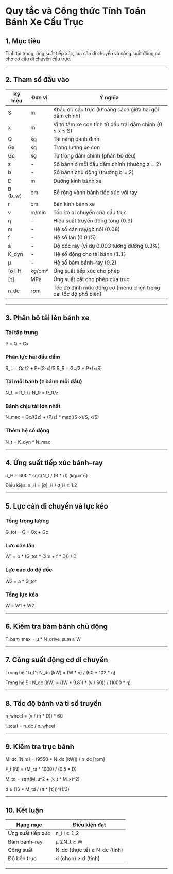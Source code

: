 # Quy tắc và Công thức Tính Toán Bánh Xe Cầu Trục

## 1. Mục tiêu
Tính tải trọng, ứng suất tiếp xúc, lực cản di chuyển và công suất động cơ cho cơ cấu di chuyển cầu trục.

---

## 2. Tham số đầu vào

| Ký hiệu | Đơn vị | Ý nghĩa |
|----------|---------|---------|
| S | m | Khẩu độ cầu trục (khoảng cách giữa hai gối dầm chính) |
| x | m | Vị trí tâm xe con tính từ đầu trái dầm chính (0 ≤ x ≤ S) |
| Q | kg | Tải nâng danh định |
| Gx | kg | Trọng lượng xe con |
| Gc | kg | Tự trọng dầm chính (phân bố đều) |
| z | - | Số bánh ở mỗi đầu dầm chính (thường z = 2) |
| b | - | Số bánh chủ động (thường b = 2) |
| D | m | Đường kính bánh xe |
| B (b_w) | cm | Bề rộng vành bánh tiếp xúc với ray |
| r | cm | Bán kính bánh xe |
| v | m/min | Tốc độ di chuyển của cầu trục |
| η | - | Hiệu suất truyền động tổng (0.9) | mặc định
| m | - | Hệ số cản ray/gờ nối (0.08) | mặc định
| f | - | Hệ số lăn (0.015) | mặc định
| a | - | Độ dốc ray (ví dụ 0.003 tương đương 0.3%) |
| K_dyn | - | Hệ số động cho tải bánh (1.1) | mặc định
| μ | - | Hệ số bám bánh–ray (0.2) | mặc định
| [σ]_H | kg/cm² | Ứng suất tiếp xúc cho phép |
| [τ] | MPa | Ứng suất cắt cho phép của trục |
| n_dc | rpm | Tốc độ định mức động cơ (menu chọn trong dải tốc độ phổ biến) |

---

## 3. Phân bố tải lên bánh xe

### Tải tập trung
P = Q + Gx

### Phản lực hai đầu dầm
R_L = Gc/2 + P*(S-x)/S
R_R = Gc/2 + P*(x/S)

### Tải mỗi bánh (z bánh mỗi đầu)
N_L = R_L/z
N_R = R_R/z

### Bánh chịu tải lớn nhất
N_max = Gc/(2z) + (P/z) * max((S-x)/S, x/S)

### Thêm hệ số động
N_t = K_dyn * N_max

---

## 4. Ứng suất tiếp xúc bánh–ray

σ_H = 600 * sqrt(N_t / (B * r))  (kg/cm²)

Điều kiện:
n_H = [σ]_H / σ_H ≥ 1.2

---

## 5. Lực cản di chuyển và lực kéo

### Tổng trọng lượng
G_tot = Q + Gx + Gc

### Lực cản lăn
W1 = b * (G_tot * (2m + f * D)) / D

### Lực cản do độ dốc
W2 = a * G_tot

### Tổng lực kéo
W = W1 + W2

---

## 6. Kiểm tra bám bánh chủ động

T_bam_max = μ * N_drive_sum ≥ W

---

## 7. Công suất động cơ di chuyển

Trong hệ "kgf":
N_dc [kW] = (W * v) / (60 * 102 * η)

Trong hệ SI:
N_dc [kW] = ((W * 9.81) * (v / 60)) / (1000 * η)

---

## 8. Tốc độ bánh và tỉ số truyền

n_wheel = (v / (π * D)) * 60

i_total = n_dc / n_wheel

---

## 9. Kiểm tra trục bánh

M_dc [N·m] = (9550 * N_dc [kW]) / n_dc [rpm]

F_t [N] = (M_ra * 1000) / (0.5 * D)

M_td = sqrt(M_u^2 + (k_t * M_x)^2)

d ≥ (16 * M_td / (π * [τ]))^(1/3)

---

## 10. Kết luận

| Hạng mục | Điều kiện đạt |
|-----------|---------------|
| Ứng suất tiếp xúc | n_H ≥ 1.2 |
| Bám bánh–ray | μ ΣN_t ≥ W |
| Công suất | N_dc (thực tế) ≥ N_dc (tính) |
| Độ bền trục | d (chọn) ≥ d (tính) |

---